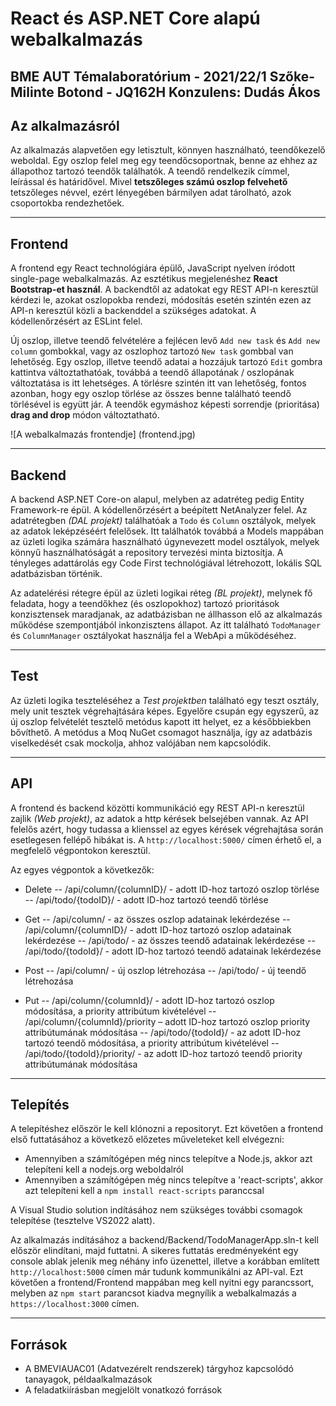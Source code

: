 # React és ASP.NET Core alapú webalkalmazás
BME AUT Témalaboratórium - 2021/22/1
Szőke-Milinte Botond - JQ162H
Konzulens: Dudás Ákos
---
## Az alkalmazásról
Az alkalmazás alapvetően egy letisztult, könnyen használható, teendőkezelő weboldal. Egy oszlop felel meg egy teendőcsoportnak, benne az ehhez az állapothoz tartozó teendők találhatók. A teendő rendelkezik címmel, leírással és határidővel. Mivel **tetszőleges számú oszlop felvehető** tetszőleges névvel, ezért lényegében bármilyen adat tárolható, azok csoportokba rendezhetőek.

---
## Frontend
A frontend egy React technológiára épülő, JavaScript nyelven íródott single-page webalkalmazás. Az esztétikus megjelenéshez **React Bootstrap-et használ**. A backendtől az adatokat egy REST API-n keresztül kérdezi le, azokat oszlopokba rendezi, módosítás esetén szintén ezen az API-n keresztül közli a backenddel a szükséges adatokat. A kódellenőrzésért az ESLint felel.

Új oszlop, illetve teendő felvételére a fejlécen levő `Add new task` és `Add new column` gombokkal, vagy az oszlophoz tartozó `New task` gombbal van lehetőség. Egy oszlop, illetve teendő adatai a hozzájuk tartozó `Edit` gombra kattintva változtathatóak, továbbá a teendő állapotának / oszlopának változtatása is itt lehetséges. A törlésre szintén itt van lehetőség, fontos azonban, hogy egy oszlop törlése az összes benne található teendő törlésével is együtt jár. A teendők egymáshoz képesti sorrendje (prioritása) **drag and drop** módon változtatható.

![A webalkalmazás frontendje] (frontend.jpg)

---
## Backend
A backend ASP.NET Core-on alapul, melyben az adatréteg pedig Entity Framework-re épül. A kódellenőrzésért a beépített NetAnalyzer felel. Az adatrétegben *(DAL projekt)* találhatóak a `Todo` és `Column` osztályok, melyek az adatok leképzéséért felelősek. Itt találhatók továbbá a Models mappában az üzleti logika számára használható úgynevezett model osztályok, melyek könnyű használhatóságát a repository tervezési minta biztosítja. A tényleges adattárolás egy Code First technológiával létrehozott, lokális SQL adatbázisban történik.

Az adatelérési rétegre épül az üzleti logikai réteg *(BL projekt)*, melynek fő feladata, hogy a teendőkhez (és oszlopokhoz) tartozó prioritások konzisztensek maradjanak, az adatbázisban ne állhasson elő az alkalmazás működése szempontjából inkonzisztens állapot. Az itt található `TodoManager` és `ColumnManager` osztályokat használja fel a WebApi a működéséhez.

---
## Test

Az üzleti logika teszteléséhez a *Test projektben* található egy teszt osztály, mely unit tesztek végrehajtására képes. Egyelőre csupán egy egyszerű, az új oszlop felvételét tesztelő metódus kapott itt helyet, ez a későbbiekben bővíthető. A metódus a Moq NuGet csomagot használja, így az adatbázis viselkedését csak mockolja, ahhoz valójában nem kapcsolódik.

---
## API

A frontend és backend közötti kommunikáció egy REST API-n keresztül zajlik *(Web projekt)*, az adatok a http kérések belsejében vannak. Az API felelős azért, hogy tudassa a klienssel az egyes kérések végrehajtása során esetlegesen fellépő hibákat is. A `http://localhost:5000/` címen érhető el, a megfelelő végpontokon keresztül.

Az egyes végpontok a következők:
- Delete
-- /api/column/{columnID}/ - adott ID-hoz tartozó oszlop törlése
-- /api/todo/{todoID}/ - adott ID-hoz tartozó teendő törlése 

- Get
-- /api/column/ - az összes oszlop adatainak lekérdezése
-- /api/column/{columnID}/ - adott ID-hoz tartozó oszlop adatainak lekérdezése
-- /api/todo/ - az összes teendő adatainak lekérdezése
-- /api/todo/{todoId}/ - adott ID-hoz tartozó teendő adatainak lekérdezése

- Post
-- /api/column/ - új oszlop létrehozása
-- /api/todo/ - új teendő létrehozása

- Put
-- /api/column/{columnId}/ - adott ID-hoz tartozó oszlop módosítása, a priority attribútum kivételével
-- /api/column/{columnId}/priority – adott ID-hoz tartozó oszlop priority attribútumának módosítása
-- /api/todo/{todoId}/ - az adott ID-hoz tartozó teendő módosítása, a priority attribútum kivételével
-- /api/todo/{todoId}/priority/ - az adott ID-hoz tartozó teendő priority attribútumának módosítása

---
## Telepítés
A telepítéshez először le kell klónozni a repositoryt. Ezt követően a frontend első futtatásához a következő előzetes műveleteket kell elvégezni:
- Amennyiben a számítógépen még nincs telepítve a Node.js, akkor azt telepíteni kell a nodejs.org weboldalról
- Amennyiben a számítógépen még nincs telepítve a 'react-scripts', akkor azt telepíteni kell a `npm install react-scripts` paranccsal

A Visual Studio solution indításához nem szükséges további csomagok telepítése (tesztelve VS2022 alatt).

Az alkalmazás indításához a backend/Backend/TodoManagerApp.sln-t kell először elindítani, majd futtatni. A sikeres futtatás eredményeként egy console ablak jelenik meg néhány info üzenettel, illetve a korábban említett `http://localhost:5000` címen már tudunk kommunikálni az API-val.
Ezt követően a frontend/Frontend mappában meg kell nyitni egy parancssort, melyben az `npm start` parancsot kiadva megnyílik a webalkalmazás a `https://localhost:3000` címen.

---
## Források
- A BMEVIAUAC01 (Adatvezérelt rendszerek) tárgyhoz kapcsolódó tanayagok, példaalkalmazások
- A feladatkiírásban megjelölt vonatkozó források
